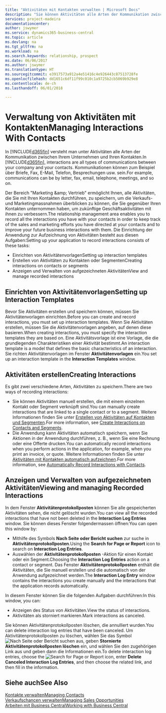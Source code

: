 ```yaml
---
title: "Aktivitäten mit Kontakten verwalten | Microsoft Docs"
description: "Sie können Aktivitäten alle Arten der Kommunikation zwischen Ihrem Unternehmen und Ihren Kontakten aufzeichnen, uum Beispiel Briefe, Fax, E-Mail, Telefon, Besprechungen usw."
services: project-madeira
documentationcenter: 
author: jswymer
ms.service: dynamics365-business-central
ms.topic: article
ms.devlang: na
ms.tgt_pltfrm: na
ms.workload: na
ms.search.keywords: relationship, prospect
ms.date: 06/06/2017
ms.author: jswymer
ms.translationtype: HT
ms.sourcegitcommit: e3917573a912a4e51416c4e926443c87513728fe
ms.openlocfilehash: dd1651c6df11f99c010c1a9725b2cb5069b929e8
ms.contentlocale: de-ch
ms.lasthandoff: 06/01/2018

---
```

# <a name="managing-interactions-with-contacts"></a><span data-ttu-id="c90a9-103">Verwaltung von Aktivitäten mit Kontakten</span><span class="sxs-lookup"><span data-stu-id="c90a9-103">Managing Interactions With Contacts</span></span>
<span data-ttu-id="c90a9-104">In [!INCLUDE[d365fin](includes/d365fin_md.md)] versteht man unter Aktivitäten alle Arten der Kommunikation zwischen Ihrem Unternehmen und Ihren Kontakten.</span><span class="sxs-lookup"><span data-stu-id="c90a9-104">In [!INCLUDE[d365fin](includes/d365fin_md.md)], interactions are all types of communications between your company and your contacts.</span></span> <span data-ttu-id="c90a9-105">Kommunikationen können zum Beispiel über Briefe, Fax, E-Mail, Telefon, Besprechungen usw. sein.</span><span class="sxs-lookup"><span data-stu-id="c90a9-105">For example, communications can be by letter, fax, email, telephone, meetings, and so on.</span></span>

<span data-ttu-id="c90a9-106">Der Bereich "Marketing &amp;amp; Vertrieb" ermöglicht Ihnen, alle Aktivitäten, die Sie mit Ihren Kontakten durchführen, zu speichern, um die Verkaufs- und Marketingmassnahmen überblicken zu können, die Sie gegenüber Ihren Kontakten unternommen haben, um zukünftige Geschäftsaktivitäten mit ihnen zu verbessern.</span><span class="sxs-lookup"><span data-stu-id="c90a9-106">The relationship management area enables you to record all the interactions you have with your contacts in order to keep track of the sales and marketing efforts you have directed at your contacts and to improve your future business interactions with them.</span></span> <span data-ttu-id="c90a9-107">Die Einrichtung der Anwendung zur Aufzeichnung von Aktivitäten besteht aus diesen Aufgaben:</span><span class="sxs-lookup"><span data-stu-id="c90a9-107">Setting up your application to record interactions consists of these tasks:</span></span>

* <span data-ttu-id="c90a9-108">Einrichten von Aktivitätenvorlagen</span><span class="sxs-lookup"><span data-stu-id="c90a9-108">Setting up interaction templates</span></span>  
* <span data-ttu-id="c90a9-109">Erstellen von Aktivitäten zu Kontakten oder Segmenten</span><span class="sxs-lookup"><span data-stu-id="c90a9-109">Creating interactions on contacts or segments</span></span>  
* <span data-ttu-id="c90a9-110">Anzeigen und Verwalten von aufgezeichneten Aktivitäten</span><span class="sxs-lookup"><span data-stu-id="c90a9-110">View and manage recorded interactions</span></span>  

##  <a name="setting-up-interaction-templates"></a><span data-ttu-id="c90a9-111">Einrichten von Aktivitätenvorlagen</span><span class="sxs-lookup"><span data-stu-id="c90a9-111">Setting up Interaction Templates</span></span>
<span data-ttu-id="c90a9-112">Bevor Sie Aktivitäten erstellen und speichern können, müssen Sie Aktivitätenvorlagen einrichten.</span><span class="sxs-lookup"><span data-stu-id="c90a9-112">Before you can create and record interactions, you must set up interaction templates.</span></span> <span data-ttu-id="c90a9-113">Wenn Sie Aktivitäten erstellen, müssen Sie die Aktivitätenvorlagen angeben, auf denen diese basieren.</span><span class="sxs-lookup"><span data-stu-id="c90a9-113">When creating interactions, you must specify the interaction templates they are based on.</span></span> <span data-ttu-id="c90a9-114">Eine Aktivitätsvorlage ist eine Vorlage, die die grundlegenden Charakteristiken einer Aktivität bestimmt.</span><span class="sxs-lookup"><span data-stu-id="c90a9-114">An interaction template is a model that defines the basic characteristics of an interaction.</span></span>
<span data-ttu-id="c90a9-115">Sie richten Aktivitätenvorlagen im Fenster **Aktivitätenvorlagen** ein.</span><span class="sxs-lookup"><span data-stu-id="c90a9-115">You set up an interaction template in the **Interaction Templates** window.</span></span>  

## <a name="creating-interactions"></a><span data-ttu-id="c90a9-116">Aktivitäten erstellen</span><span class="sxs-lookup"><span data-stu-id="c90a9-116">Creating Interactions</span></span>
<span data-ttu-id="c90a9-117">Es gibt zwei verschiedene Arten, Aktivitäten zu speichern.</span><span class="sxs-lookup"><span data-stu-id="c90a9-117">There are two ways of recording interactions:</span></span>

* <span data-ttu-id="c90a9-118">Sie können Aktivitäten manuell erstellen, die mit einem einzelnen Kontakt oder Segment verknüpft sind.</span><span class="sxs-lookup"><span data-stu-id="c90a9-118">You can manually create interactions that are linked to a single contact or to a segment.</span></span> <span data-ttu-id="c90a9-119">Weitere Informationen finden Sie unter [Erstellen von Aktivitäten auf Kontakten und Segmenten](marketing-how-create-interactions.md).</span><span class="sxs-lookup"><span data-stu-id="c90a9-119">For more information, see [Create Interactions on Contacts and Segments](marketing-how-create-interactions.md).</span></span>  
* <span data-ttu-id="c90a9-120">Die Anwendung kann Aktivitäten automatisch speichern, wenn Sie Aktionen in der Anwendung durchführen, z. B., wenn Sie eine Rechnung oder eine Offerte drucken.</span><span class="sxs-lookup"><span data-stu-id="c90a9-120">You can automatically record interactions when you perform actions in the application, for example, when you print an invoice, or quote.</span></span> <span data-ttu-id="c90a9-121">Weitere Informationen finden Sie unter [Aktivitäten mit Kontakten automatisch aufzeichnen](marketing-auto-record-interactions.md).</span><span class="sxs-lookup"><span data-stu-id="c90a9-121">For more information, see [Automatically Record Interactions with Contacts](marketing-auto-record-interactions.md).</span></span>

## <a name="viewing-and-managing-recorded-interactions"></a><span data-ttu-id="c90a9-122">Anzeigen und Verwalten von aufgezeichneten Aktivitäten</span><span class="sxs-lookup"><span data-stu-id="c90a9-122">Viewing and managing Recorded Interactions</span></span>
<span data-ttu-id="c90a9-123">In dem Fenster **Aktivitätenprotokollposten** können Sie alle gespeicherten Aktivitäten sehen, die nicht gelöscht wurden.</span><span class="sxs-lookup"><span data-stu-id="c90a9-123">You can view all the recorded interactions that have not been deleted in the **Interaction Log Entries** window.</span></span> <span data-ttu-id="c90a9-124">Sie können dieses Fenster folgendermassen öffnen:</span><span class="sxs-lookup"><span data-stu-id="c90a9-124">You can open this window by:</span></span>

* <span data-ttu-id="c90a9-125">Mithilfe des Symbols **Nach Seite oder Bericht suchen** zur suche in **Aktivitätenprotokollposten**.</span><span class="sxs-lookup"><span data-stu-id="c90a9-125">Using the **Search for Page or Report** icon to search on **Interaction Log Entries**.</span></span>
* <span data-ttu-id="c90a9-126">Auswählen der **Aktivitätenprotokollposten** -Aktion für einen Kontakt oder ein Segment.</span><span class="sxs-lookup"><span data-stu-id="c90a9-126">Choosing the **Interaction Log Entries** action on a contact or segment.</span></span>
  <span data-ttu-id="c90a9-127">Das Fenster **Aktivitätenprotokollposten** enthält die Aktivitäten, die Sie manuell erstellen und die automatisch von der Anwendung aufgezeichnet werden.</span><span class="sxs-lookup"><span data-stu-id="c90a9-127">The **Interaction Log Entry** window contains the interactions you create manually and the interactions that the application records automatically.</span></span>

<span data-ttu-id="c90a9-128">In diesem Fenster können Sie die folgenden Aufgaben durchführen:</span><span class="sxs-lookup"><span data-stu-id="c90a9-128">In this window, you can:</span></span>

* <span data-ttu-id="c90a9-129">Anzeigen des Status von Aktivitäten.</span><span class="sxs-lookup"><span data-stu-id="c90a9-129">View the status of interactions.</span></span>
* <span data-ttu-id="c90a9-130">Aktivitäten als storniert markieren.</span><span class="sxs-lookup"><span data-stu-id="c90a9-130">Mark interactions as canceled.</span></span>

<span data-ttu-id="c90a9-131">Sie können Aktivitätenprotokollposten löschen, die annulliert wurden.</span><span class="sxs-lookup"><span data-stu-id="c90a9-131">You can delete interaction log entries that have been canceled.</span></span> <span data-ttu-id="c90a9-132">Um Aktivitätenprotokollposten zu löschen, wählen Sie das Symbol ![Nach Seite oder Bericht suchen](media/ui-search/search_small.png "Nach Seite oder Bericht suchen") aus, geben **Stornierte Aktivitätenprotokollposten löschen** ein, und wählen Sie den zugehörigen Link aus und geben dann die Informationen ein.</span><span class="sxs-lookup"><span data-stu-id="c90a9-132">To delete interaction log entries, choose the ![Search for Page or Report](media/ui-search/search_small.png "Search for Page or Report icon") icon, enter **Delete Canceled Interaction Log Entries**, and then choose the related link, and then fill in the information.</span></span>

## <a name="see-also"></a><span data-ttu-id="c90a9-133">Siehe auch</span><span class="sxs-lookup"><span data-stu-id="c90a9-133">See Also</span></span>
[<span data-ttu-id="c90a9-134">Kontakte verwalten</span><span class="sxs-lookup"><span data-stu-id="c90a9-134">Managing Contacts</span></span>](marketing-contacts.md)  
[<span data-ttu-id="c90a9-135">Verkaufschancen verwalten</span><span class="sxs-lookup"><span data-stu-id="c90a9-135">Managing Sales Opportunities</span></span>](marketing-manage-sales-opportunities.md)  
[<span data-ttu-id="c90a9-136">Arbeiten mit  Business Central</span><span class="sxs-lookup"><span data-stu-id="c90a9-136">Working with Business Central</span></span>](ui-work-product.md)  

